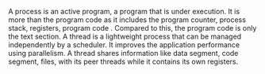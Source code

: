 A process is an active program, a program that is under execution. It is more than the program code as it includes the program counter, process stack, registers, program code . Compared to this, the program code is only the text section.
A thread is a lightweight process that can be managed independently by a scheduler. It improves the application performance using parallelism. A thread shares information like data segment, code segment, files, with its peer threads while it contains its own registers.

